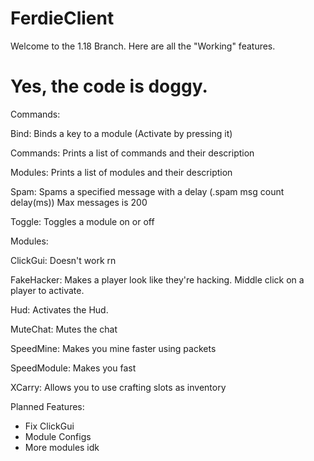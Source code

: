 # FerdieClient

Welcome to the 1.18 Branch. Here are all the "Working" features.

# Yes, the code is doggy.

Commands:

Bind: Binds a key to a module (Activate by pressing it)

Commands: Prints a list of commands and their description

Modules: Prints a list of modules and their description

Spam: Spams a specified message with a delay (.spam msg count delay(ms)) Max messages is 200

Toggle: Toggles a module on or off


Modules:

ClickGui: Doesn't work rn

FakeHacker: Makes a player look like they're hacking. Middle click on a player to activate.

Hud: Activates the Hud.

MuteChat: Mutes the chat

SpeedMine: Makes you mine faster using packets

SpeedModule: Makes you fast

XCarry: Allows you to use crafting slots as inventory


Planned Features:

- Fix ClickGui
- Module Configs
- More modules idk
